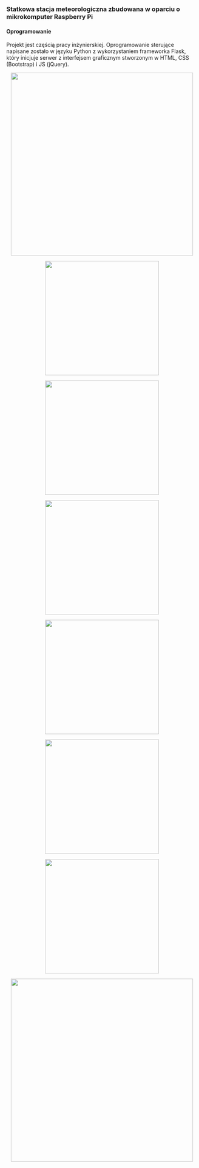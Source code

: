 ### Statkowa stacja meteorologiczna zbudowana w oparciu o mikrokomputer Raspberry Pi
#### Oprogramowanie

Projekt jest częścią pracy inżynierskiej. Oprogramowanie sterujące napisane zostało w języku Python z wykorzystaniem frameworka Flask, który inicjuje serwer z interfejsem graficznym stworzonym w HTML, CSS (Bootstrap) i JS (jQuery).

<p align="center">
  <img height="480" src="https://user-images.githubusercontent.com/22153965/76769792-2cf4f980-679d-11ea-9ce8-8f4bcd4de95e.png">
</p>
<p> </p>
<p align="center">
  <img height="300" src="https://user-images.githubusercontent.com/22153965/76770120-b7d5f400-679d-11ea-823c-a6140bf3c5c6.png">
</p>
<p> </p>
<p align="center">
  <img height="300" src="https://user-images.githubusercontent.com/22153965/76770720-a80adf80-679e-11ea-9f8c-7ff9a8cf01e3.png">
</p>
<p> </p>
<p align="center">
  <img height="300" src="https://user-images.githubusercontent.com/22153965/76770622-8a3d7a80-679e-11ea-8120-8f3f0d80371b.png">
</p>
<p> </p>
<p align="center">
  <img height="300" src="https://user-images.githubusercontent.com/22153965/76770824-ca9cf880-679e-11ea-9304-3739e92a00b8.png">
</p>
<p> </p>
<p align="center">
  <img height="300" src="https://user-images.githubusercontent.com/22153965/76770970-f15b2f00-679e-11ea-8fa6-4de048f92c08.png">
</p>
<p> </p>
<p align="center">
  <img height="300" src="https://user-images.githubusercontent.com/22153965/76771015-020ba500-679f-11ea-9c03-68435fbad22a.png">
</p>
<p align="center">
  <img height="480" src="https://user-images.githubusercontent.com/22153965/82134758-7d1f2500-97fb-11ea-86ee-4eb387d529a3.png">
</p>
